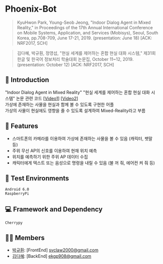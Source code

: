 # Phoenix-Bot

> KyuHwon Park, Young-Seob Jeong, "Indoor Dialog Agent in Mixed Reality," in Proceedings of the 17th Annual International Conference on Mobile Systems, Application, and Services (Mobisys), Seoul, South Korea, pp.708-709, June 17-21, 2019. (presentation: June 18) [ACK: NRF2017, SCH]

> 김다혜, 박규훤, 정영섭, "현실 세계를 제어하는 혼합 현실 대화 시스템," 제31회 한글 및 한국어 정보처리 학술대회 논문집, October 11~12, 2019. (presentation: October 12) [ACK: NRF2017, SCH]

## 📄 Introduction
"Indoor Dialog Agent in Mixed Reality" "현실 세계를 제어하는 혼합 현실 대화 시스템" 논문 관련 코드  [[Video1](https://www.youtube.com/watch?v=U2FA-XxVPvM)] [[Video2](https://www.youtube.com/watch?v=nNpo-6WtzOo)]  
가상에 존재하는 사물을 현실과 함께 볼 수 있도록 구현한 어플  
가상의 사물이 현실에도 영향을 줄 수 있도록 설계하여 Mixed-Reality라고 부름  

## 🔑 Features
- 스마트폰의 카메라를 이용하여 가상에 존재하는 사물을 볼 수 있음 (캐릭터, 팻말 등)
- 주위 무선 AP의 신호를 이용하여 현재 위치 예측
- 위치를 예측하기 위한 주위 AP 데이터 수집
- 캐릭터에게 텍스트 또는 음성으로 명령을 내릴 수 있음 (불 꺼 줘, 에어컨 켜 줘 등)

## 📱 Test Environments
```
Android 6.0
RaspberryPi
```

## 💻 Framework and Dependency
```
Cherrypy
```

## 👨‍💻 Members
- [박규훤](https://github.com/svclaw2000): [FrontEnd] svclaw2000@gmail.com
- [김다혜](https://github.com/ekgp908): [BackEnd] ekgp908@gmail.com
